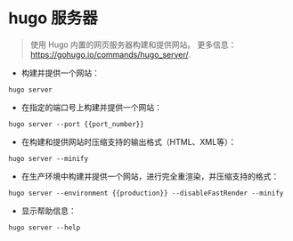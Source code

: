 # hugo 服务器

> 使用 Hugo 内置的网页服务器构建和提供网站。
> 更多信息：<https://gohugo.io/commands/hugo_server/>.

- 构建并提供一个网站：

`hugo server`

- 在指定的端口号上构建并提供一个网站：

`hugo server --port {{port_number}}`

- 在构建和提供网站时压缩支持的输出格式（HTML、XML等）：

`hugo server --minify`

- 在生产环境中构建并提供一个网站，进行完全重渲染，并压缩支持的格式：

`hugo server --environment {{production}} --disableFastRender --minify`

- 显示帮助信息：

`hugo server --help`